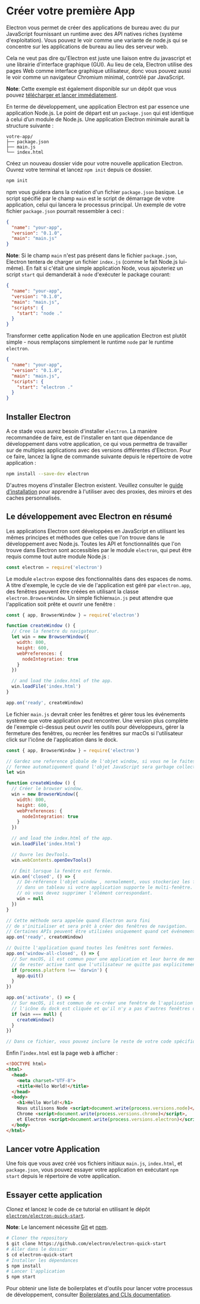 # Créer votre première App

Electron vous permet de créer des applications de bureau avec du pur JavaScript fournissant un runtime avec des API natives riches (système d'exploitation). Vous pouvez le voir comme une variante de node.js qui se concentre sur les applications de bureau au lieu des serveur web.

Cela ne veut pas dire qu'Electron est juste une liaison entre du javascript et une librairie d'interface graphique (GUI). Au lieu de cela, Electron utilise des pages Web comme interface graphique utilisateur, donc vous pouvez aussi le voir comme un navigateur Chromium minimal, contrôlé par JavaScript.

**Note**: Cette exemple est également disponible sur un dépôt que vous pouvez [télécharger et lancer immédiatement](#trying-this-example).

En terme de développement, une application Electron est par essence une application Node.js. Le point de départ est un `package.json` qui est identique à celui d’un module de Node.js. Une application Electron minimale aurait la structure suivante :

```plaintext
votre-app/
├── package.json
├── main.js
└── index.html
```

Créez un nouveau dossier vide pour votre nouvelle application Electron. Ouvrez votre terminal et lancez `npm init` depuis ce dossier.

```sh
npm init
```

npm vous guidera dans la création d'un fichier `package.json` basique. Le script spécifié par le champ `main` est le script de démarrage de votre application, celui qui lancera le processus principal. Un exemple de votre fichier `package.json` pourrait ressembler à ceci :

```json
{
  "name": "your-app",
  "version": "0.1.0",
  "main": "main.js"
}
```

__Note__: Si le champ `main` n'est pas présent dans le fichier `package.json`, Electron tentera de charger un fichier `index.js` (comme le fait Node.js lui-même). En fait si c'était une simple application Node, vous ajouteriez un script `start` qui demanderait à `node` d'exécuter le package courant:

```json
{
  "name": "your-app",
  "version": "0.1.0",
  "main": "main.js",
  "scripts": {
    "start": "node ."
  }
}
```

Transformer cette application Node en une application Electron est plutôt simple - nous remplaçons simplement le runtime `node` par le runtime `electron`.

```json
{
  "name": "your-app",
  "version": "0.1.0",
  "main": "main.js",
  "scripts": {
    "start": "electron ."
  }
}
```

## Installer Electron

A ce stade vous aurez besoin d'installer `electron`. La manière recommandée de faire, est de l'installer en tant que dépendance de développement dans votre application, ce qui vous permettra de travailler sur de multiples applications avec des versions différentes d'Electron. Pour ce faire, lancez la ligne de commande suivante depuis le répertoire de votre application :

```sh
npm install --save-dev electron
```

D'autres moyens d'installer Electron existent. Veuillez consulter le [guide d'installation](installation.md) pour apprendre à l'utiliser avec des proxies, des miroirs et des caches personnalisés.

## Le développement avec Electron en résumé

Les applications Electron sont développées en JavaScript en utilisant les mêmes principes et méthodes que celles que l'on trouve dans le développement avec Node.js. Toutes les API et fonctionnalités que l'on trouve dans Electron sont accessibles par le module `electron`, qui peut être requis comme tout autre module Node.js :

```javascript
const electron = require('electron')
```

Le module `electron` expose des fonctionnalités dans des espaces de noms. A titre d'exemple, le cycle de vie de l'application est géré par `electron.app`, des fenêtres peuvent être créées en utilisant la classe `electron.BrowserWindow`. Un simple fichier`main.js` peut attendre que l'application soit prête et ouvrir une fenêtre :

```javascript
const { app, BrowserWindow } = require('electron')

function createWindow () {
  // Cree la fenetre du navigateur.
  let win = new BrowserWindow({
    width: 800,
    height: 600,
    webPreferences: {
      nodeIntegration: true
    }
  })

  // and load the index.html of the app.
  win.loadFile('index.html')
}

app.on('ready', createWindow)
```

Le fichier `main.js` devrait créer les fenêtres et gérer tous les événements système que votre application peut rencontrer. Une version plus complète de l'exemple ci-dessus peut ouvrir les outils pour développeurs, gérer la fermeture des fenêtres, ou recréer les fenêtres sur macOs si l'utilisateur click sur l'icône de l'application dans le dock.

```javascript
const { app, BrowserWindow } = require('electron')

// Gardez une reference globale de l'objet window, si vous ne le faites pas, la fenetre sera
// fermee automatiquement quand l'objet JavaScript sera garbage collected.
let win

function createWindow () {
  // Créer le browser window.
  win = new BrowserWindow({
    width: 800,
    height: 600,
    webPreferences: {
      nodeIntegration: true
    }
  })

  // and load the index.html of the app.
  win.loadFile('index.html')

  // Ouvre les DevTools.
  win.webContents.openDevTools()

  // Émit lorsque la fenêtre est fermée.
  win.on('closed', () => {
    // Dé-référence l'objet window , normalement, vous stockeriez les fenêtres
    // dans un tableau si votre application supporte le multi-fenêtre. C'est le moment
    // où vous devez supprimer l'élément correspondant.
    win = null
  })
}

// Cette méthode sera appelée quand Electron aura fini
// de s'initialiser et sera prêt à créer des fenêtres de navigation.
// Certaines APIs peuvent être utilisées uniquement quand cet événement est émit.
app.on('ready', createWindow)

// Quitte l'application quand toutes les fenêtres sont fermées.
app.on('window-all-closed', () => {
  // Sur macOS, il est commun pour une application et leur barre de menu
  // de rester active tant que l'utilisateur ne quitte pas explicitement avec Cmd + Q
  if (process.platform !== 'darwin') {
    app.quit()
  }
})

app.on('activate', () => {
  // Sur macOS, il est commun de re-créer une fenêtre de l'application quand
  // l'icône du dock est cliquée et qu'il n'y a pas d'autres fenêtres d'ouvertes.
  if (win === null) {
    createWindow()
  }
})

// Dans ce fichier, vous pouvez inclure le reste de votre code spécifique au processus principal. Vous pouvez également le mettre dans des fichiers séparés et les inclure ici.
```

Enfin l'`index.html` est la page web à afficher :

```html
<!DOCTYPE html>
<html>
  <head>
    <meta charset="UTF-8">
    <title>Hello World!</title>
  </head>
  <body>
    <h1>Hello World!</h1>
    Nous utilisons Node <script>document.write(process.versions.node)</script>,
    Chrome <script>document.write(process.versions.chrome)</script>,
    et Electron <script>document.write(process.versions.electron)</script>.
  </body>
</html>
```

## Lancer votre Application

Une fois que vous avez créé vos fichiers initiaux `main.js`, `index.html`, et `package.json`, vous pouvez essayer votre application en exécutant `npm start` depuis le répertoire de votre application.

## Essayer cette application

Clonez et lancez le code de ce tutorial en utilisant le dépôt [`electron/electron-quick-start`](https://github.com/electron/electron-quick-start).

**Note**: Le lancement nécessite [Git](https://git-scm.com) et [npm](https://www.npmjs.com/).

```sh
# Cloner the repository
$ git clone https://github.com/electron/electron-quick-start
# Aller dans le dossier
$ cd electron-quick-start
# Installer les dépendances
$ npm install
# Lancer l'application
$ npm start
```

Pour obtenir une liste de boilerplates et d'outils pour lancer votre processus de développement, consulter [Boilerplates and CLIs documentation](./boilerplates-and-clis.md).

